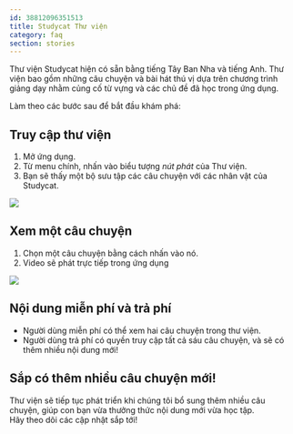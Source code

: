 ```yaml
---
id: 38812096351513
title: Studycat Thư viện
category: faq
section: stories
---
```


Thư viện Studycat hiện có sẵn bằng tiếng Tây Ban Nha và tiếng Anh. Thư viện bao gồm những câu chuyện và bài hát thú vị dựa trên chương trình giảng dạy nhằm củng cố từ vựng và các chủ đề đã học trong ứng dụng.

Làm theo các bước sau để bắt đầu khám phá:

## Truy cập thư viện

1. Mở ứng dụng.
2. Từ menu chính, nhấn vào biểu tượng _nút phát_ của Thư viện.
3. Bạn sẽ thấy một bộ sưu tập các câu chuyện với các nhân vật của Studycat.

![](https://help.studycat.com/hc/article_attachments/38812096342041)

## Xem một câu chuyện

1. Chọn một câu chuyện bằng cách nhấn vào nó.
2. Video sẽ phát trực tiếp trong ứng dụng

![](https://help.studycat.com/hc/article_attachments/38812096344217)

## Nội dung miễn phí và trả phí

- Người dùng miễn phí có thể xem hai câu chuyện trong thư viện.
- Người dùng trả phí có quyền truy cập tất cả sáu câu chuyện, và sẽ có thêm nhiều nội dung mới!

## Sắp có thêm nhiều câu chuyện mới!

Thư viện sẽ tiếp tục phát triển khi chúng tôi bổ sung thêm nhiều câu chuyện, giúp con bạn vừa thưởng thức nội dung mới vừa học tập.  
Hãy theo dõi các cập nhật sắp tới!  



